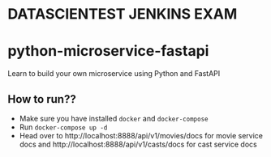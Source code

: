 # DATASCIENTEST JENKINS EXAM
# python-microservice-fastapi
Learn to build your own microservice using Python and FastAPI

## How to run??
 - Make sure you have installed `docker` and `docker-compose`
 - Run `docker-compose up -d`
 - Head over to http://localhost:8888/api/v1/movies/docs for movie service docs 
   and http://localhost:8888/api/v1/casts/docs for cast service docs
